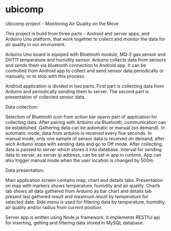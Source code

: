 # ubicomp
Ubicomp project - Monitoring Air Quality on the Move

This project is build from three parts - Android and server apps, and Arduino Uno platform, that work togehter to collect and monitor the data for air quality in our enviroment.


Arduino Uno board is equiped with Bluetooth module, MQ-2 gas sensor and DHT11 temperature and humidity sensor. Arduino collects data from sensors and sends them via bluetooth connection to Android app. It can be controlled from Android app to collect and send sensor data periodically or manually, or to stop with this process.


Android application is divided in two parts. First part is collecting data from Arduino and periodically sending them to server. The second part is presentation of collected sensor data.

Data collection:

Selection of Bluetooth icon from action bar opens part of application for collecting data. After pairing with Arduino via Bluetooth, communication can be established. Gathering data can be automatic or manual (on demand). In automatic mode, data from arduino is received every five seconds. In manual mode, only one sample of sensor data is received on demand, after wich Arduino stops with sending data and go to Off mode. After collecting, data is passed to server which stores it into database. Interval for sending data to server, as server ip address, can be set in app in runtime. App can also trigger manual mode when the user location is changed by 500m. 

Data presentation:

Main application screen contains map, chart and details tabs. Presentation on map with markers shows temperature, humidity and air quality. Charts tab shows all data gathered from Arduino as bar chart and details tab present last gathered result and maximum result by temperature for selected date.
Side menu is used for filtering data by temperature, humidity, air quality and/or radius from current position.


Server app is written using Node.js framework. It implements RESTful api for inserting, getting and filtering data stored in MySQL database.
